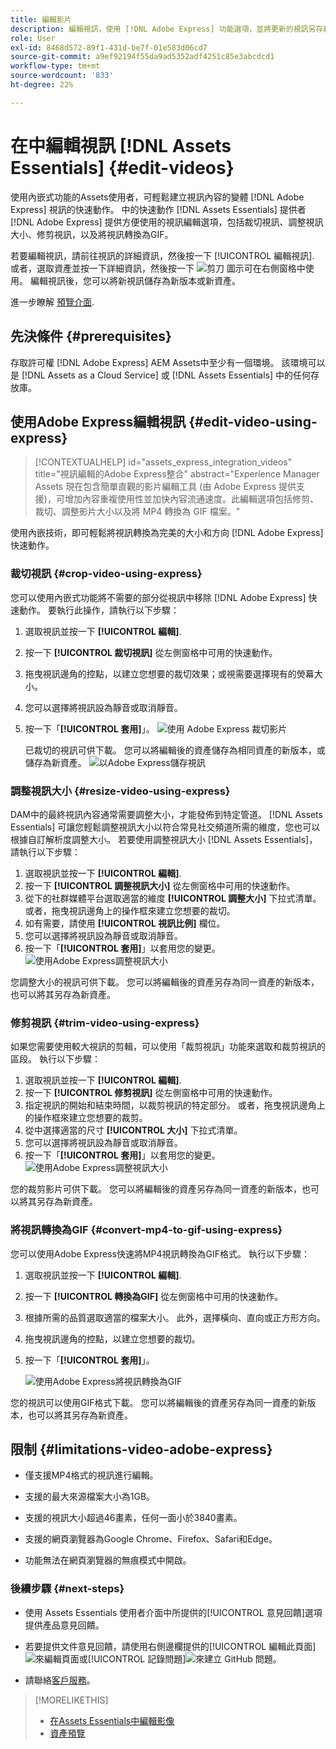 ```yaml
---
title: 編輯影片
description: 編輯視訊，使用 [!DNL Adobe Express] 功能選項，並將更新的視訊另存新版。
role: User
exl-id: 8468d572-89f1-431d-be7f-01e583d06cd7
source-git-commit: a9ef92194f55da9ad5352adf4251c85e3abcdcd1
workflow-type: tm+mt
source-wordcount: '833'
ht-degree: 22%

---
```


# 在中編輯視訊 [!DNL Assets Essentials] {#edit-videos}

使用內嵌式功能的Assets使用者，可輕鬆建立視訊內容的變體 [!DNL Adobe Express] 視訊的快速動作。 中的快速動作 [!DNL Assets Essentials] 提供者 [!DNL Adobe Express] 提供方便使用的視訊編輯選項，包括裁切視訊、調整視訊大小、修剪視訊，以及將視訊轉換為GIF。

若要編輯視訊，請前往視訊的詳細資訊，然後按一下 [!UICONTROL 編輯視訊]. 或者，選取資產並按一下詳細資訊，然後按一下 ![剪刀](assets/do-not-localize/cut.svg) 圖示可在右側窗格中使用。 編輯視訊後，您可以將新視訊儲存為新版本或新資產。

進一步瞭解 [預覽介面](/help/using/navigate-view.md#preview-assets).

## 先決條件 {#prerequisites}

存取許可權 [!DNL Adobe Express] AEM Assets中至少有一個環境。 該環境可以是 [!DNL Assets as a Cloud Service] 或 [!DNL Assets Essentials] 中的任何存放庫。

## 使用Adobe Express編輯視訊 {#edit-video-using-express}

>[!CONTEXTUALHELP]
>id="assets_express_integration_videos"
>title="視訊編輯的Adobe Express整合"
>abstract="Experience Manager Assets 現在包含簡單直觀的影片編輯工具 (由 Adobe Express 提供支援)，可增加內容重複使用性並加快內容流通速度。此編輯選項包括修剪、裁切、調整影片大小以及將 MP4 轉換為 GIF 檔案。"

使用內嵌技術，即可輕鬆將視訊轉換為完美的大小和方向 [!DNL Adobe Express] 快速動作。

### 裁切視訊 {#crop-video-using-express}

您可以使用內嵌式功能將不需要的部分從視訊中移除 [!DNL Adobe Express] 快速動作。 要執行此操作，請執行以下步驟：

1. 選取視訊並按一下 **[!UICONTROL 編輯]**.
2. 按一下 **[!UICONTROL 裁切視訊]** 從左側窗格中可用的快速動作。
3. 拖曳視訊邊角的控點，以建立您想要的裁切效果；或視需要選擇現有的熒幕大小。
4. 您可以選擇將視訊設為靜音或取消靜音。
5. 按一下「**[!UICONTROL 套用]**」。
   ![使用 Adob&#x200B;&#x200B;e Express 裁切影片](/help/using/assets/adobe-express-crop-video.png)

   已裁切的視訊可供下載。 您可以將編輯後的資產儲存為相同資產的新版本，或儲存為新資產。 ![以Adobe Express儲存視訊](/help/using/assets/adobe-express-save-video.png)

### 調整視訊大小 {#resize-video-using-express}

DAM中的最終視訊內容通常需要調整大小，才能發佈到特定管道。 [!DNL Assets Essentials] 可讓您輕鬆調整視訊大小以符合常見社交頻道所需的維度，您也可以根據自訂解析度調整大小。 若要使用調整視訊大小 [!DNL Assets Essentials]，請執行以下步驟：

1. 選取視訊並按一下 **[!UICONTROL 編輯]**.
2. 按一下 **[!UICONTROL 調整視訊大小]** 從左側窗格中可用的快速動作。
3. 從下的社群媒體平台選取適當的維度 **[!UICONTROL 調整大小]** 下拉式清單。 或者，拖曳視訊邊角上的操作框來建立您想要的裁切。
4. 如有需要，請使用 **[!UICONTROL 視訊比例]** 欄位。
5. 您可以選擇將視訊設為靜音或取消靜音。
6. 按一下「**[!UICONTROL 套用]**」以套用您的變更。
   ![使用Adobe Express調整視訊大小](/help/using/assets/adobe-express-resize-video.png)

您調整大小的視訊可供下載。 您可以將編輯後的資產另存為同一資產的新版本，也可以將其另存為新資產。

### 修剪視訊 {#trim-video-using-express}

如果您需要使用較大視訊的剪輯，可以使用「裁剪視訊」功能來選取和裁剪視訊的區段。 執行以下步驟：

1. 選取視訊並按一下 **[!UICONTROL 編輯]**.
2. 按一下 **[!UICONTROL 修剪視訊]** 從左側窗格中可用的快速動作。
3. 指定視訊的開始和結束時間，以裁剪視訊的特定部分。 或者，拖曳視訊邊角上的操作框來建立您想要的裁剪。
4. 從中選擇適當的尺寸 **[!UICONTROL 大小]** 下拉式清單。
5. 您可以選擇將視訊設為靜音或取消靜音。
6. 按一下「**[!UICONTROL 套用]**」以套用您的變更。
   ![使用Adobe Express調整視訊大小](/help/using/assets/adobe-express-trim-video.png)

您的裁剪影片可供下載。 您可以將編輯後的資產另存為同一資產的新版本，也可以將其另存為新資產。

### 將視訊轉換為GIF {#convert-mp4-to-gif-using-express}

您可以使用Adobe Express快速將MP4視訊轉換為GIF格式。 執行以下步驟：

1. 選取視訊並按一下 **[!UICONTROL 編輯]**.
2. 按一下 **[!UICONTROL 轉換為GIF]** 從左側窗格中可用的快速動作。
3. 根據所需的品質選取適當的檔案大小。 此外，選擇橫向、直向或正方形方向。
4. 拖曳視訊邊角的控點，以建立您想要的裁切。
5. 按一下「**[!UICONTROL 套用]**」。

   ![使用Adobe Express將視訊轉換為GIF](/help/using/assets/adobe-express-convert-video-to-gif.png)

您的視訊可以使用GIF格式下載。 您可以將編輯後的資產另存為同一資產的新版本，也可以將其另存為新資產。

## 限制 {#limitations-video-adobe-express}

* 僅支援MP4格式的視訊進行編輯。

* 支援的最大來源檔案大小為1GB。

* 支援的視訊大小超過46畫素，任何一面小於3840畫素。

* 支援的網頁瀏覽器為Google Chrome、Firefox、Safari和Edge。

* 功能無法在網頁瀏覽器的無痕模式中開啟。

### 後續步驟 {#next-steps}

* 使用 Assets Essentials 使用者介面中所提供的[!UICONTROL 意見回饋]選項提供產品意見回饋。

* 若要提供文件意見回饋，請使用右側邊欄提供的[!UICONTROL 編輯此頁面]![來編輯頁面](assets/do-not-localize/edit-page.png)或[!UICONTROL 記錄問題]![來建立 GitHub 問題](assets/do-not-localize/github-issue.png)。

* 請聯絡[客戶服務](https://experienceleague.adobe.com/?support-solution=General#support)。

>[!MORELIKETHIS]
>
>* [在Assets Essentials中編輯影像](/help/using/edit-images.md)
>* [資產預覽](/help/using/navigate-view.md#preview-assets)
